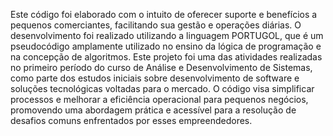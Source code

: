 Este código foi elaborado com o intuito de oferecer suporte e benefícios a pequenos comerciantes, facilitando sua gestão e operações diárias. 
O desenvolvimento foi realizado utilizando a linguagem PORTUGOL, que é um pseudocódigo amplamente utilizado no ensino da lógica de programação e na concepção de algoritmos. 
Este projeto foi uma das atividades realizadas no primeiro período do curso de Análise e Desenvolvimento de Sistemas, como parte dos estudos iniciais sobre desenvolvimento de software e soluções tecnológicas voltadas para o mercado.
O código visa simplificar processos e melhorar a eficiência operacional para pequenos negócios, promovendo uma abordagem prática e acessível para a resolução de desafios comuns enfrentados por esses empreendedores.
